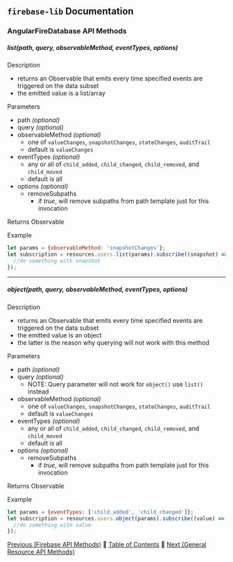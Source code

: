 ## `firebase-lib` Documentation

### AngularFireDatabase API Methods

##### list(path, query, observableMethod, eventTypes, options)

Description

* returns an Observable that emits every time specified events are triggered on
  the data subset  
* the emitted value is a list/array

Parameters
  
* path *(optional)*
* query *(optional)*
* observableMethod *(optional)*
  * one of `valueChanges`, `snapshotChanges`, `stateChanges`, `auditTrail`
  * default is `valueChanges`
* eventTypes *(optional)*
  * any or all of `child_added`, `child_changed`, `child_removed`, and `child_moved`
  * default is all
* options *(optional)*
  * removeSubpaths
    * if *true*, will remove subpaths from path template just for this invocation  

Returns  Observable

Example

```javascript
let params = {observableMethod: 'snapshotChanges'};
let subscription = resources.users.list(params).subscribe((snapshot) => {
  //do something with snapshot
});
```

---

##### object(path, query, observableMethod, eventTypes, options)

Description

* returns an Observable that emits every time specified events are triggered on
  the data subset
* the emitted value is an object
* the latter is the reason why querying will not work with this method

Parameters
  
* path *(optional)*
* query *(optional)*
  * NOTE: Query parameter will not work for `object()` use `list()` instead
* observableMethod *(optional)*
  * one of `valueChanges`, `snapshotChanges`, `stateChanges`, `auditTrail`
  * default is `valueChanges`
* eventTypes *(optional)*
  * any or all of `child_added`, `child_changed`, `child_removed`, and `child_moved`
  * default is all
* options *(optional)*
  * removeSubpaths
    * if *true*, will remove subpaths from path template just for this invocation  

Returns  Observable

Example

```javascript
let params = {eventTypes: ['child_added', 'child_changed']};
let subscription = resources.users.object(params).subscribe((value) => {
  //do something with value
});
```

[Previous (Firebase API Methods)](./18-firebase-api-methods.md) :palm_tree:
[Table of Contents](../README.md) :palm_tree:
[Next (General Resource API Methods)](./20-general-resource-api-methods.md)
